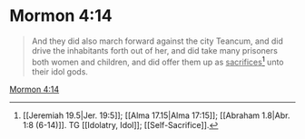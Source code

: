 # Mormon 4:14

> And they did also march forward against the city Teancum, and did drive the inhabitants forth out of her, and did take many prisoners both women and children, and did offer them up as <u>sacrifices</u>[^a] unto their idol gods.

[Mormon 4:14](https://www.churchofjesuschrist.org/study/scriptures/bofm/morm/4?lang=eng&id=p14#p14)


[^a]: [[Jeremiah 19.5|Jer. 19:5]]; [[Alma 17.15|Alma 17:15]]; [[Abraham 1.8|Abr. 1:8 (6-14)]]. TG [[Idolatry, Idol]]; [[Self-Sacrifice]].
